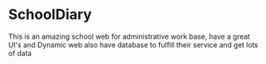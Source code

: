 # SchoolDiary
This is an amazing school web for administrative work base, have a great UI's and Dynamic web also have database to fulfill their service and get lots of data  
